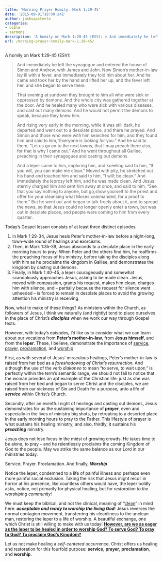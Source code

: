 ```yaml
---
title: 'Morning Prayer Homily: Mark 1.29-45'
date: '2015-09-01T18:00:24Z'
author: joshuapsteele
categories:
- bible
- sermons
description: 'A homily on Mark 1:29-45 (ESV): > And immediately he left the synagogue and entered the house of Simon and Andrew, with James and John.'
url: /morning-prayer-homily-mark-1-29-45/
---
```

A homily on Mark 1:29-45 (ESV):

> <span class="text Mark-1-29">And immediately he left the synagogue and entered the house of Simon and Andrew, with James and John.</span> <span class="text Mark-1-30" id="en-ESV-24242">Now Simon’s mother-in-law lay ill with a fever, and immediately they told him about her.</span> <span class="text Mark-1-31" id="en-ESV-24243">And he came and took her by the hand and lifted her up, and the fever left her, and she began to serve them.</span>
> 
> <span class="text Mark-1-32" id="en-ESV-24244">That evening at sundown they brought to him all who were sick or oppressed by demons.</span> <span class="text Mark-1-33" id="en-ESV-24245">And the whole city was gathered together at the door.</span> <span class="text Mark-1-34" id="en-ESV-24246">And he healed many who were sick with various diseases, and cast out many demons. And he would not permit the demons to speak, because they knew him.</span>
> 
> <span class="text Mark-1-35">And rising very early in the morning, while it was still dark, he departed and went out to a desolate place, and there he prayed.</span> <span class="text Mark-1-36" id="en-ESV-24248">And Simon and those who were with him searched for him,</span> <span class="text Mark-1-37" id="en-ESV-24249">and they found him and said to him,“Everyone is looking for you.”</span> <span class="text Mark-1-38" id="en-ESV-24250">And he said to them, <span class="woj">“Let us go on to the next towns, that I may preach there also, for that is why I came out.”</span></span> <span class="text Mark-1-39" id="en-ESV-24251">And he went throughout all Galilee, preaching in their synagogues and casting out demons.</span>
> 
> <span class="text Mark-1-40">And a leper came to him, imploring him, and kneeling said to him, “If you will, you can make me clean.”</span> <span class="text Mark-1-41" id="en-ESV-24253">Moved with pity, he stretched out his hand and touched him and said to him, <span class="woj">“I will; be clean.”</span></span> <span class="text Mark-1-42" id="en-ESV-24254">And immediately the leprosy left him, and he was made clean.</span> <span class="text Mark-1-43" id="en-ESV-24255">And Jesus sternly charged him and sent him away at once,</span> <span class="text Mark-1-44" id="en-ESV-24256">and said to him, <span class="woj">“See that you say nothing to anyone, but go,show yourself to the priest and offer for your cleansing what Moses commanded, for a proof to them.”</span></span> <span class="text Mark-1-45" id="en-ESV-24257">But he went out and began to talk freely about it, and to spread the news, so that Jesus could no longer openly enter a town, but was out in desolate places, and people were coming to him from every quarter.</span>

Today’s Gospel lesson consists of at least three distinct episodes.

1. In Mark 1:29-34, Jesus heals Peter’s mother-in-law before a night-long, town-wide round of healings and exorcisms.
2. Then, in Mark 1:35-39, Jesus absconds to a desolate place in the early morning hours to pray. When Peter and the others find him, he reaffirms the preaching focus of his ministry, before taking the disciples along with him as he proclaims the kingdom in Galilee, and demonstrates the kingdom by casting out demons.
3. Finally, in Mark 1:40-45, a leper courageously and somewhat scandalously approaches Jesus, asking to be made clean. Jesus, moved with compassion, grants his request, makes him clean, charges him with silence, and – partially because the request for silence went unheeded – is forced to remain in desolate places to avoid the growing attention his ministry is receiving.

Now, what to make of these things? As ministers within the Church, as followers of Jesus, I think we naturally (and rightly) tend to place ourselves in the place of Christ’s ***disciples*** when we work our way through Gospel texts.

However, with today’s episodes, I’d like us to consider what we can learn about our vocations from **Peter’s mother-in-law**, from **Jesus himself**, and from the **leper**. These, I believe, demonstrate the importance of <u>service</u>, <u>prayer</u>, <u>proclamation</u>, and <u>worship</u>

First, as with several of Jesus’ miraculous healings, Peter’s mother-in-law is raised from her bed as a *foreshadowing of Christ’s resurrection*. And although the use of the verb *diakoneo* to mean “to serve, to wait upon,” is perfectly within the term’s semantic range, we should not fail to notice that the woman provides an apt example of the Christian life: just as she was raised from her bed and began to serve Christ and the disciples, we are raised from our sickness of Sin and Death for a purpose, unto a life of ***service*** within Christ’s Church.

Secondly, after an eventful night of healings and casting out demons, Jesus demonstrates for us the sustaining importance of ***prayer***, even and especially in the lives of ministry big shots, by retreating to a deserted place in the early morning hours to pray to the Father. This lifestyle of prayer is what sustains his healing ministry, and also, thirdly, it sustains his ***preaching*** ministry.

Jesus does not lose focus in the midst of growing crowds. He takes time to be alone, to pray – and he relentlessly proclaims the coming Kingdom of God to the people. May we strike the same balance as our Lord in our ministries today.

Service. Prayer. Proclamation. And finally, ***Worship***.

Notice the leper, condemned to a life of painful illness and perhaps even more painful social exclusion. Taking the risk that Jesus might recoil in horror at his presence, like countless others would have, the leper boldly asks, notice, not primarily for physical healing, but for *restoration to the worshiping community*!

We must keep the biblical, and not the clinical, meaning of “<u>clean</u>” in mind here: ***acceptable and ready to worship the living God***! Jesus reverses the normal contagion movement, transferring his cleanliness to the unclean man, restoring the leper to a life of worship. A beautiful exchange, one which Christ is still willing to make with us today! <u>**However, are we as eager as the leper to be healed in order to worship God? To serve God? To pray to God? To proclaim God’s Kingdom?**</u>

Let us not make healing a *self-centered* occurrence. Christ offers us healing and restoration for this fourfold purpose: **service**, **prayer**, **proclamation**, and **worship**.